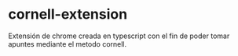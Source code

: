 # cornell-extension
Extensión de chrome creada en typescript con el fin de poder tomar apuntes mediante el metodo cornell.

